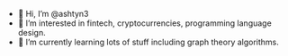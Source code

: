 - 👋 Hi, I’m @ashtyn3
- 👀 I’m interested in fintech, cryptocurrencies, programming language design.
- 🌱 I’m currently learning lots of stuff including graph theory algorithms. 
<!-- - 💞️ I’m looking to collaborate on ... -->
<!-- - 📫 How to reach me ... -->
